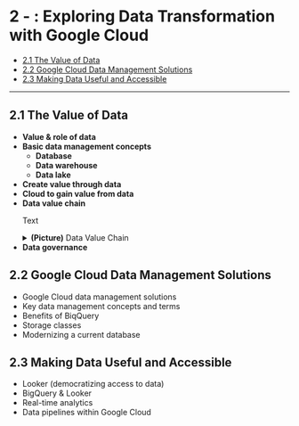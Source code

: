 # 2 - : Exploring Data Transformation with Google Cloud

- [2.1 The Value of Data](#21-the-value-of-data)
- [2.2 Google Cloud Data Management Solutions](#22-google-cloud-data-management-solutions)
- [2.3 Making Data Useful and Accessible](#23-making-data-useful-and-accessible)

---

## 2.1 The Value of Data
<ul>
  <li><strong>Value & role of data</strong></li>
  <li>
    <strong>Basic data management concepts</strong>
    <ul>
        <li><strong>Database</strong> </li>
        <li><strong>Data warehouse</strong> </li>
        <li><strong>Data lake</strong> </li>
    </ul>
  </li>
  <li><strong>Create value through data</strong></li>
  <li><strong>Cloud to gain value from data</strong></li>
  <li> 
    <strong>Data value chain</strong>
    <p>Text</p>
    <details>
      <summary><strong>(Picture)</strong> Data Value Chain</summary>
      <img src="assets/Data%20Value%20Chain.png" alt="Data Value Chain"/>
    </details>
</li>
  <li><strong>Data governance</strong></li>
</ul>

## 2.2 Google Cloud Data Management Solutions
<ul>
    <li>Google Cloud data management solutions</li>
    <li>Key data management concepts and terms</li>
    <li>Benefits of BiqQuery</li>
    <li>Storage classes</li>
    <li>Modernizing a current database</li>
</ul>

## 2.3 Making Data Useful and Accessible
<ul>
    <li>Looker (democratizing access to data)</li>
    <li>BigQuery & Looker</li>
    <li>Real-time analytics</li>
    <li>Data pipelines within Google Cloud</li>
</ul>


